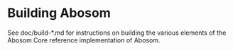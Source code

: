 Building Abosom
=============

See doc/build-*.md for instructions on building the various
elements of the Abosom Core reference implementation of Abosom.

